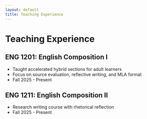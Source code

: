 ```yaml
---
layout: default
title: Teaching Experience
---
```


# Teaching Experience

## ENG 1201: English Composition I  
- Taught accelerated hybrid sections for adult learners  
- Focus on source evaluation, reflective writing, and MLA format  
- Fall 2025 - Present

## ENG 1211: English Composition II  
- Research writing course with rhetorical reflection  
- Fall 2025 - Present
